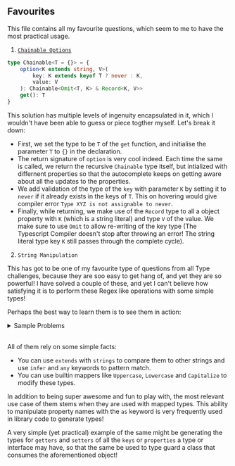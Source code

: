 ## Favourites

This file contains all my favourite questions, which seem to me to have the most practical usage.

1. [`Chainable Options`](../playground/medium/00012-medium-chainable-options.ts)

```ts
type Chainable<T = {}> = {
	option<K extends string, V>(
		key: K extends keyof T ? never : K,
		value: V
	): Chainable<Omit<T, K> & Record<K, V>>
	get(): T
}
```

This solution has multiple levels of ingenuity encapsulated in it, which I wouldn't have been able to guess or piece togther myself. Let's break it down:

- First, we set the type to be `T` of the `get` function, and initialise the parameter `T` to `{}` in the declaration.
- The return signature of `option` is very cool indeed. Each time the same is called, we return the recursive `Chainable` type itself, but intialized with differnent properties so that the autocomplete keeps on getting aware about all the updates to the properties.
- We add validation of the type of the `key` with parameter `K` by setting it to `never` if it already exists in the keys of `T`. This on hovering would give compiler error `Type XYZ is not assignable to never`.
- Finally, while returning, we make use of the `Record` type to all a object property with `K` (which is a string literal) and type `V` of the value. We make sure to use `Omit` to allow re-writing of the key type (The Typescript Compiler doesn't stop after throwing an error! The string literal type key `K` still passes through the complete cycle).

2. `String Manipulation`

This has got to be one of my favourite type of questions from all Type challenges, because they are soo easy to get hang of, and yet they are so powerful! I have solved a couple of these, and yet I can't believe how satisfying it is to perform these Regex like operations with some simple types!

Perhaps the best way to learn them is to see them in action:

<details>
  <summary>Sample Problems</summary>

- [`Trim Left`](../playground/medium/00106-medium-trim-left.ts)
- [`Trim`](../playground/medium/00108-medium-trim-right.ts)
- [`Capitalize`](../playground/medium/00110-medium-capitalize.ts)
- [`Replace`](../playground/medium/00116-medium-replace.ts)
- [`Replace All`](../playground/medium/00119-medium-replaceall.ts)
- [`Drop Char`](../playground/medium/02070-medium-drop-char.ts)
- [`Starts With`](../playground/medium/02688-medium-startswith.ts)
- [`Ends With`](../playground/medium/02693-medium-endswith.ts)
</details>
<br>

All of them rely on some simple facts:

- You can use `extends` with `strings` to compare them to other strings and use `infer` and `any` keywords to pattern match.
- You can use builtin mappers like `Uppercase`, `Lowercase` and `Capitalize` to modify these types.

In addition to being super awesome and fun to play with, the most relevant use case of them stems when they are used with mapped types. This ability to manipulate property names with the `as` keyword is very frequently used in library code to generate types!

A very simple (yet practical) example of the same might be generating the types for `getters` and `setters` of all the `keys` or `properties` a type or interface may have, so that the same be used to type guard a class that consumes the aforementioned object!
